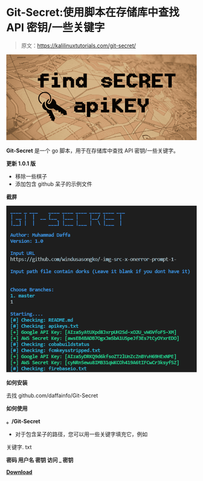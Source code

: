 # Git-Secret:使用脚本在存储库中查找 API 密钥/一些关键字

> 原文：<https://kalilinuxtutorials.com/git-secret/>

[![](img//37d1d997fed4cfeb9b9e4da023c6c75a.png)](https://1.bp.blogspot.com/-6RBUGpGWy2g/YSjrPgFbyFI/AAAAAAAAKmA/axeuxqY4q8Ad8PDXeoxcr1UIGhAco7IigCLcBGAsYHQ/s848/1_BkJyhgPiHcIq8NT-a_veMg.png)

**Git-Secret** 是一个 go 脚本，用于在存储库中查找 API 密钥/一些关键字。

**更新 1.0.1 版**

*   移除一些棋子
*   添加包含 github 呆子的示例文件

**截屏**

![](img//c0bd008930fea10ab4bd2de3c9ea0d82.png)

**如何安装**

去找 github.com/daffainfo/Git-Secret

**如何使用**

**。/Git-Secret**

*   对于包含呆子的路径，您可以用一些关键字填充它，例如

关键字. txt

**密码
用户名
密钥
访问 _ 密钥**

[**Download**](https://github.com/daffainfo/Git-Secret)